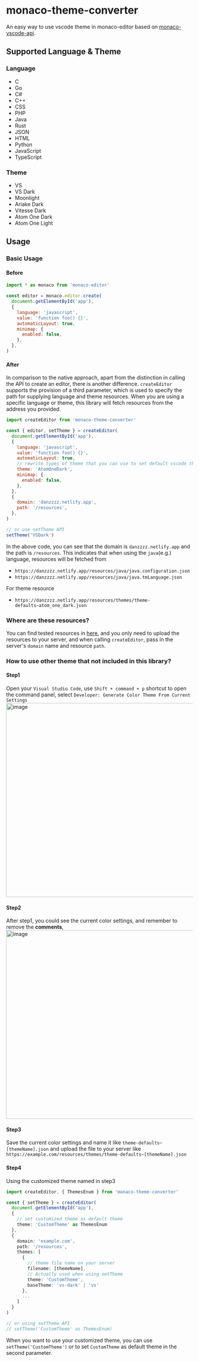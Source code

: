 # monaco-theme-converter
An easy way to use vscode theme in monaco-editor based on [monaco-vscode-api](https://github.com/CodinGame/monaco-vscode-api).

## Supported Language & Theme
### Language
- C
- Go
- C#
- C++
- CSS
- PHP
- Java
- Rust
- JSON
- HTML
- Python
- JavaScript
- TypeScript
### Theme
- VS
- VS Dark
- Moonlight
- Ariake Dark
- Vitesse Dark
- Atom One Dark
- Atom One Light

## Usage
### Basic Usage
#### Before
```javascript
import * as monaco from 'monaco-editor'

const editor = monaco.editor.create(
  document.getElementById('app'),
  {
    language: 'javascript',
    value: 'function foo() {}',
    automaticLayout: true,
    minimap: {
      enabled: false,
    },
  },
)
```
#### After
In comparison to the native approach, apart from the distinction in calling the API to create an editor, there is another difference. `createEditor` supports the provision of a third parameter, which is used to specify the path for supplying language and theme resources. When you are using a specific language or theme, this library will fetch resources from the address you provided.

```javascript
import createEditor from 'monaco-theme-converter'

const { editor, setTheme } = createEditor(
  document.getElementById('app'),
  {
    language: 'javascript',
    value: 'function foo() {}',
    automaticLayout: true,
    // rewrite types of theme that you can use to set default vscode theme
    theme: 'AtomOneDark',
    minimap: {
      enabled: false,
    },
  },
  {
    domain: 'danzzzz.netlify.app',
    path: '/resources',
  },
)

// or use setTheme API
setTheme('VSDark')
```
In the above code, you can see that the domain is `danzzzz.netlify.app` and the path is `/resources`. This indicates that when using the `java`(e.g.) language, resources will be fetched from
- `https://danzzzz.netlify.app/resources/java/java.configuration.json`
- `https://danzzzz.netlify.app/resources/java/java.tmLanguage.json`
  
For theme resource
- `https://danzzzz.netlify.app/resources/themes/theme-defaults~atom_one_dark.json`

### Where are these resources?
You can find tested resources in [here](https://github.com/KamiC6238/monaco-theme-converter/tree/main/resources), and you only need to upload the resources to your server, and when calling `createEditor`, pass in the server's `domain` name and resource `path`.

### How to use other theme that not included in this library?
#### Step1
Open your `Visual Studio Code`, use `Shift + command + p` shortcut to open the command panel, select `Developer: Generate Color Theme From Current Settings`
<img width="524" alt="image" src="https://github.com/KamiC6238/monaco-theme-converter/assets/23523595/2e6a7c4d-6e46-437f-a053-7e6168ccf73e">
#### Step2
After step1, you could see the current color settings, and remember to remove the **comments**, <img width="510" alt="image" src="https://github.com/KamiC6238/monaco-theme-converter/assets/23523595/faf75a0a-5056-4857-9e5d-4297d6ba563f">
#### Step3
Save the current color settings and name it like `theme-defaults~[themeName].json` and upload the file to your server like `https://example.com/resources/themes/theme-defaults~[themeName].json`
#### Step4
Using the customized theme named in step3
```typescript
import createEditor, { ThemesEnum } from 'monaco-theme-converter'

const { setTheme } = createEditor(
  document.getElementById('app'),
  {
    // set customized theme as default theme
    theme: 'CustomTheme' as ThemesEnum
  },
  {
    domain: 'example.com',
    path: '/resources',
    themes: [
      {
        // theme file name on your server
        filename: [themeName],
        // Actually used when using setTheme
        theme: 'CustomTheme',
        baseTheme: 'vs-dark' | 'vs'
      },
      ...
    ]
  }
)

// or using setTheme API
// setTheme('CustomTheme' as ThemesEnum)
```
When you want to use your customized theme, you can use `setTheme('CustomTheme')` or to set `CustomTheme` as default theme in the second parameter.

